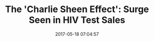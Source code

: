 ---
_external_link: https://www.livescience.com/59155-charlie-sheen-effect-hiv-test-sales.html
archived_url: https://web.archive.org/web/20210616053830/https://www.livescience.com/59155-charlie-sheen-effect-hiv-test-sales.html
article: Actor Charlie Sheen's disclosure that he is HIV positive appears to have
  had a striking effect on sales of home HIV testing kits, a new study suggests. Researchers
  found that, after Sheen announced he had HIV on Nov. 17, 2015, sales of home HIV
  testing kits doubled in the United States -- from about 3,500 kits per week before
  the announcement, to 7,000 kits the week of the announcement. And this boost in
  sales continued for several more weeks. "It's hard to appreciate the magnitude of
  Sheen's disclosure," study co-author Benjamin Althouse, a research scientist with
  the Institute of Disease Modeling in Bellevue, Washington, said in a statement.
  "When we compared Sheen's disclosure to other traditional awareness campaigns, the
  'Charlie Sheen effect' is astonishing," Althouse said. [10 Celebrities with Chronic
  Illnesses] In fact, the researchers estimated that sales of home HIV testing kits
  were nearly eight times greater around the time of Sheen's announcement, compared
  with sales around the time of World AIDS Day (December 1), one of the most high-profile
  HIV awareness campaigns. Previously, the same researchers found that, after Sheen's
  HIV disclosure, there was a large uptick in internet searches for information on
  HIV testing and prevention. In the new study, the researchers wanted to know whether
  this increase in internet searches corresponded to an increase in people actually
  getting tested for HIV. So the researchers collected data on weekly sales of OraQuick,
  an in-home HIV testing kit. OraQuick is one of only two home HIV testing kits currently
  approved by the Food and Drug Administration, and OraQuick is the only kit that
  allows users to get their results at home within minutes of taking the test, rather
  than sending their sample to a lab to be tested. The researchers estimated that
  there were 8,225 more kits sold over the weeks following Sheen's disclosure than
  would have been expected based on prior sales of the product. The findings "reinforce
  how celebrity can impact health decision-making...and make an even stronger case
  that Sheens disclosure promoted HIV prevention," the researchers wrote in their
  findings, published today (May 18) in the journal Prevention Science. Celebrities
  have been known to influence rates of health screenings. In 2013, there was a rise
  in rates of genetic testing for breast cancer genes after actress Angelina Jolie
  disclosed that she was a carrier of the BRCA gene, and had undergone a double mastectomy
  to lower her risk of developing the disease. The new findings also suggest that
  internet search data can be a good predictor of people's actual health behaviors,
  given that people's internet searches for HIV testing information corresponded with
  an increase in HIV testing kit sales, the researchers said. Original article on
  Live Science.
date: '2017-05-18 07:04:57'
description: Actor Charlie Sheen's disclosure that he is HIV positive appears to have
  had a striking effect on sales of home HIV testing kits.
headline: 'The ''Charlie Sheen Effect'': Surge Seen in HIV Test Sales'
image:
  focal_point: Smart
original_url: https://www.livescience.com/59155-charlie-sheen-effect-hiv-test-sales.html
outline_html: '<figure><picture><source data-original-mos="https://cdn.mos.cms.futurecdn.net/4jze7kaChCZcrZ3hEXse7M.jpg"
  data-pin-media="https://cdn.mos.cms.futurecdn.net/4jze7kaChCZcrZ3hEXse7M.jpg" sizes="(min-width:
  1000px) 970px, calc(100vw - 40px)" srcset="https://cdn.mos.cms.futurecdn.net/4jze7kaChCZcrZ3hEXse7M-320-80.jpg.webp
  320w, https://cdn.mos.cms.futurecdn.net/4jze7kaChCZcrZ3hEXse7M-480-80.jpg.webp 480w,
  https://cdn.mos.cms.futurecdn.net/4jze7kaChCZcrZ3hEXse7M-650-80.jpg.webp 650w, https://cdn.mos.cms.futurecdn.net/4jze7kaChCZcrZ3hEXse7M-970-80.jpg.webp
  970w, https://cdn.mos.cms.futurecdn.net/4jze7kaChCZcrZ3hEXse7M-1024-80.jpg.webp
  1024w" type="image/webp"></source><source data-original-mos="https://cdn.mos.cms.futurecdn.net/4jze7kaChCZcrZ3hEXse7M.jpg"
  data-pin-media="https://cdn.mos.cms.futurecdn.net/4jze7kaChCZcrZ3hEXse7M.jpg" sizes="(min-width:
  1000px) 970px, calc(100vw - 40px)" srcset="https://cdn.mos.cms.futurecdn.net/4jze7kaChCZcrZ3hEXse7M-320-80.jpg
  320w, https://cdn.mos.cms.futurecdn.net/4jze7kaChCZcrZ3hEXse7M-480-80.jpg 480w,
  https://cdn.mos.cms.futurecdn.net/4jze7kaChCZcrZ3hEXse7M-650-80.jpg 650w, https://cdn.mos.cms.futurecdn.net/4jze7kaChCZcrZ3hEXse7M-970-80.jpg
  970w, https://cdn.mos.cms.futurecdn.net/4jze7kaChCZcrZ3hEXse7M-1024-80.jpg 1024w"
  type="image/jpeg"></source><img alt="Actor Charlie Sheen in April, 2013" data-original-mos="https://cdn.mos.cms.futurecdn.net/4jze7kaChCZcrZ3hEXse7M.jpg"
  data-pin-media="https://cdn.mos.cms.futurecdn.net/4jze7kaChCZcrZ3hEXse7M.jpg" sizes="(min-width:
  1000px) 970px, calc(100vw - 40px)" src="https://cdn.mos.cms.futurecdn.net/4jze7kaChCZcrZ3hEXse7M-320-80.jpg"
  srcset="https://cdn.mos.cms.futurecdn.net/4jze7kaChCZcrZ3hEXse7M-320-80.jpg 320w,
  https://cdn.mos.cms.futurecdn.net/4jze7kaChCZcrZ3hEXse7M-480-80.jpg 480w, https://cdn.mos.cms.futurecdn.net/4jze7kaChCZcrZ3hEXse7M-650-80.jpg
  650w, https://cdn.mos.cms.futurecdn.net/4jze7kaChCZcrZ3hEXse7M-970-80.jpg 970w,
  https://cdn.mos.cms.futurecdn.net/4jze7kaChCZcrZ3hEXse7M-1024-80.jpg 1024w"></img></picture></figure>

  <p>    Actor Charlie Sheen in April 2013 (Image credit: Michael Buckner/Getty Images)
  </p>

  <p>Actor Charlie Sheen''s disclosure that he is HIV positive appears to have had
  a striking effect on sales of home HIV testing kits, a new study suggests.</p>

  <p>Researchers found that, after <a data-url="/52825-charlie-sheen-living-with-hiv.html"
  href="https://www.livescience.com/52825-charlie-sheen-living-with-hiv.html">Sheen
  announced he had HIV</a> on Nov. 17, 2015, sales of home HIV testing kits doubled
  in the United States &mdash; from about 3,500 kits per week before the announcement,
  to 7,000 kits the week of the announcement. And this boost in sales continued for
  several more weeks.</p>

  <p>&quot;It''s hard to appreciate the magnitude of Sheen''s disclosure,&quot; study
  co-author Benjamin Althouse, a research scientist with the Institute of Disease
  Modeling in Bellevue, Washington, <a data-url="https://www.eurekalert.org/emb_releases/2017-05/sdsu-tcs051217.php"
  href="https://www.eurekalert.org/emb_releases/2017-05/sdsu-tcs051217.php">said in
  a statement</a>. &quot;When we compared Sheen''s disclosure to other traditional
  awareness campaigns, the ''Charlie Sheen effect'' is astonishing,&quot; Althouse
  said. [<a data-url="/36251-celebrity-health-illness-diseases.html" href="https://www.livescience.com/36251-celebrity-health-illness-diseases.html">10
  Celebrities with Chronic Illnesses</a>]</p>

  <p>In fact, the researchers estimated that sales of home HIV testing kits were nearly
  eight times greater around the time of Sheen''s announcement, compared with sales
  around the time of World AIDS Day (December 1), one of the most high-profile HIV
  awareness campaigns.</p>

  <p>Previously, the same researchers found that, after Sheen''s HIV disclosure, there
  was a large uptick in internet searches for information on <a data-url="/34699-hiv-aids-symptoms-treament-prevention.html"
  href="https://www.livescience.com/34699-hiv-aids-symptoms-treament-prevention.html">HIV
  testing and prevention</a>.</p>

  <p>In the new study, the researchers wanted to know whether this increase in internet
  searches corresponded to an increase in people actually getting tested for HIV.</p>

  <p>So the researchers collected data on weekly sales of OraQuick, an in-home <a
  data-url="/55426-prince-harry-hiv-test-screening.html" href="https://www.livescience.com/55426-prince-harry-hiv-test-screening.html">HIV
  testing</a> kit. OraQuick is one of only two home HIV testing kits currently approved
  by the Food and Drug Administration, and OraQuick is the only kit that allows users
  to get their results at home within minutes of taking the test, rather than sending
  their sample to a lab to be tested.</p>

  <p>The researchers estimated that there were 8,225 more kits sold over the weeks
  following Sheen''s disclosure than would have been expected based on prior sales
  of the product.</p>

  <p>The findings &quot;reinforce how celebrity can impact health decision-making&hellip;and
  make an even stronger case that Sheen&rsquo;s disclosure promoted HIV prevention,&quot;
  the researchers wrote in their findings, published today (May 18) in the journal
  Prevention Science.</p>

  <p>Celebrities have been known to influence rates of health screenings. In 2013,
  there was a rise in rates of genetic testing for breast cancer genes after actress
  Angelina Jolie disclosed that she was a carrier of the BRCA gene, and had <a data-url="/52318-angelina-effect-breast-surgery-awareness.html"
  href="https://www.livescience.com/52318-angelina-effect-breast-surgery-awareness.html">undergone
  a double mastectomy</a> to lower her risk of developing the disease.</p>

  <p>The new findings also suggest that internet search data can be a good predictor
  of people''s actual health behaviors, given that people''s internet searches for
  HIV testing information corresponded with an increase in HIV testing kit sales,
  the researchers said.</p>'
outline_img: https://www.google.com/s2/favicons?domain=livescience.com
publication: livescience.com
summary: Actor Charlie Sheen's disclosure that he is HIV positive appears to have
  had a striking effect on sales of home HIV testing kits, a new study suggests. "It's
  hard to appreciate the magnitude of Sheen's disclosure," study co-author Benjamin
  Althouse, a research scientist with the Institute of Disease Modeling in...
title: 'The ''Charlie Sheen Effect'': Surge Seen in HIV Test Sales'

---